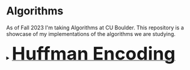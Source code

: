# Algorithms
As of Fall 2023 I'm taking Algorithms at CU Boulder. This repository is a showcase of my implementations of the algorithms we are studying.
<details>
<summary><b><u><font size="+20">Huffman Encoding</font></u></b></summary>

<img src="huffman-encoding/huffman.gif" alt="huffman encoding code demo"/>

<details>
<summary>A sample of the source code:</summary>

```scala
  def huffman_tree(s: String): Frq = {
    val pq = new PriorityQueue[Frq]()(OrderFrq)

    val chars_freq_assoc = s.toSet                        // Get distinct characters.
      .map(c => {                                         // Transform the set of chars
        (c, s.count(_ == c).toDouble / s.length.toDouble) // into a set of tuples, e.g. ("a", 0.06)
      })

    // Enqueue each member of the char_freq_assoc into the priority queue as Tree's.
    // e.g. pq: {(0.06, a), (0.12, h), ...}
    for (x <- chars_freq_assoc) {
      pq.enqueue(Frq(x._2, (Some(Chr(x._1)), None)))
    }

    while (pq.size > 1) {
      val a:Frq = pq.dequeue
      val b:Frq = pq.dequeue
      // merge a and b into a subtree with frq of a + b, and enqueue it.
      pq.enqueue(Frq(a.f + b.f, (Some(a), Some(b))))
    }

    return pq.dequeue
  }
```
</details>
</details>
